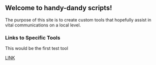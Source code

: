 ## Welcome to handy-dandy scripts!

The purpose of this site is to create custom tools that hopefully assist in vital communications on a local level.

### Links to Specific Tools

This would be the first test tool

[LINK](handy-dandy.github.io/template.html)

